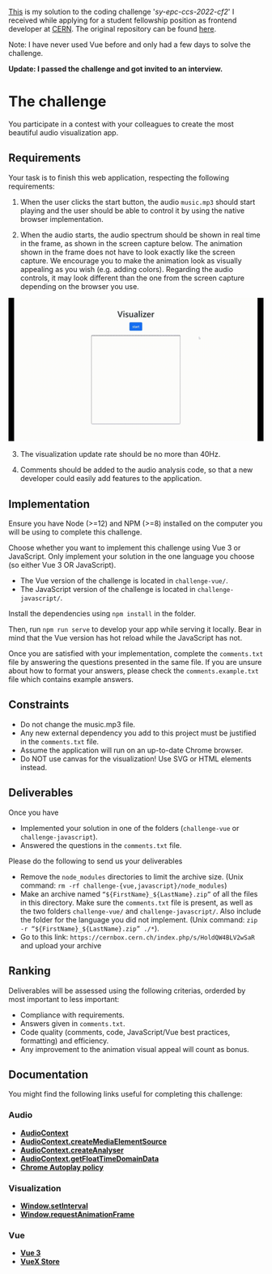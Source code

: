 [This](https://badertim.github.io/cern-coding-challenge-sy-epc-ccs-2022-cf2/) is my solution to the coding challenge '_sy-epc-ccs-2022-cf2_' I received while applying for a student fellowship position as frontend developer at [CERN](https://home.cern/). The original repository can be found [here](https://github.com/7PH/sy-epc-ccs-2022-cf2-coding-challenge).  

Note: I have never used Vue before and only had a few days to solve the challenge.
  
**Update: I passed the challenge and got invited to an interview.**


# The challenge

You participate in a contest with your colleagues to create the most beautiful audio visualization app.

## Requirements

Your task is to finish this web application, respecting the following requirements:

1. When the user clicks the start button, the audio `music.mp3` should start playing and the user should be able to control it by using the native browser implementation.

2. When the audio starts, the audio spectrum should be shown in real time in the frame, as shown in the screen capture below. The animation shown in the frame does not have to look exactly like the screen capture. We encourage you to make the animation look as visually appealing as you wish (e.g. adding colors). Regarding the audio controls, it may look different than the one from the screen capture depending on the browser you use.

![Screen capture took on Chrome on Windows 10](./doc/screencapture.gif)

3. The visualization update rate should be no more than 40Hz.

4. Comments should be added to the audio analysis code, so that a new developer could easily add features to the application.

## Implementation

Ensure you have Node (>=12) and NPM (>=8) installed on the computer you will be using to complete this challenge.

Choose whether you want to implement this challenge using Vue 3 or JavaScript. Only implement your solution in the one language you choose (so either Vue 3 OR JavaScript).
- The Vue version of the challenge is located in `challenge-vue/`.
- The JavaScript version of the challenge is located in `challenge-javascript/`.

Install the dependencies using `npm install` in the folder.

Then, run `npm run serve` to develop your app while serving it locally. Bear in mind that the Vue version has hot reload while the JavaScript has not. 

Once you are satisfied with your implementation, complete the `comments.txt` file by answering the questions presented in the same file. If you are unsure about how to format your answers, please check the `comments.example.txt` file which contains example answers.

## Constraints

* Do not change the music.mp3 file.
* Any new external dependency you add to this project must be justified in the `comments.txt` file.
* Assume the application will run on an up-to-date Chrome browser.
* Do NOT use canvas for the visualization! Use SVG or HTML elements instead.

## Deliverables

Once you have
* Implemented your solution in one of the folders (`challenge-vue` or `challenge-javascript`).
* Answered the questions in the `comments.txt` file.

Please do the following to send us your deliverables
* Remove the `node_modules` directories to limit the archive size. (Unix command: `rm -rf challenge-{vue,javascript}/node_modules`)
* Make an archive named `“${FirstName}_${LastName}.zip”` of all the files in this directory. Make sure the `comments.txt` file is present, as well as the two folders `challenge-vue/` and `challenge-javascript/`. Also include the folder for the language you did not implement. (Unix command: `zip -r “${FirstName}_${LastName}.zip” ./*`). 
* Go to this link: `https://cernbox.cern.ch/index.php/s/HoldQW4BLV2wSaR` and upload your archive

## Ranking

Deliverables will be assessed using the following criterias, orderded by most important to less important:
* Compliance with requirements.
* Answers given in `comments.txt`.
* Code quality (comments, code, JavaScript/Vue best practices, formatting) and efficiency.
* Any improvement to the animation visual appeal will count as bonus.

## Documentation

You might find the following links useful for completing this challenge:

### Audio
* **[AudioContext](https://developer.mozilla.org/en-US/docs/Web/API/AudioContext)**
* **[AudioContext.createMediaElementSource](https://developer.mozilla.org/en-US/docs/Web/API/AudioContext/createMediaElementSource)**
* **[AudioContext.createAnalyser](https://developer.mozilla.org/en-US/docs/Web/API/BaseAudioContext/createAnalyser)**
* **[AudioContext.getFloatTimeDomainData](https://developer.mozilla.org/en-US/docs/Web/API/AnalyserNode/getFloatTimeDomainData)**
* **[Chrome Autoplay policy](https://developer.chrome.com/blog/autoplay/)**

### Visualization
* **[Window.setInterval](https://developer.mozilla.org/en-US/docs/Web/API/setInterval)**
* **[Window.requestAnimationFrame](https://developer.mozilla.org/en-US/docs/Web/API/window/requestAnimationFrame)**

### Vue
* **[Vue 3](https://vuejs.org/guide/introduction.html#what-is-vue)**
* **[VueX Store](https://vuex.vuejs.org/guide/)**

